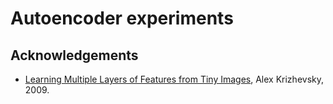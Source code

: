 # Autoencoder experiments

## Acknowledgements
* [Learning Multiple Layers of Features from Tiny Images](http://www.cs.utoronto.ca/~kriz/learning-features-2009-TR.pdf), Alex Krizhevsky, 2009.